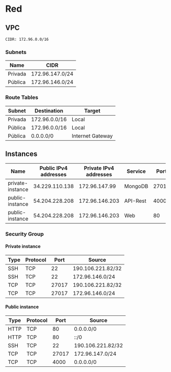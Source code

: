 # Red
## VPC
````
CIDR: 172.96.0.0/16
````

### Subnets
|Name|CIDR|
|--|--|
|Privada|172.96.147.0/24|
|Pública|172.96.146.0/24|

### Route Tables
|Subnet|Destination|Target|
|--|--|--|
|Privada|172.96.0.0/16|Local|
|Pública|172.96.0.0/16|Local|
|Pública|0.0.0.0/0|Internet Gateway|

## Instances
|Name|Public IPv4 addresses|Private IPv4 addresses|Service|Port|
|--|--|--|--|--|
|private-instance|34.229.110.138|172.96.147.99|MongoDB|27017|
|public-instance|54.204.228.208|172.96.146.203|API-Rest|4000|
|public-instance|54.204.228.208|172.96.146.203|Web|80|

### Security Group
#### Private instance
|Type|Protocol|Port|Source|
|--|--|--|--|
|SSH|TCP|22|190.106.221.82/32|
|SSH|TCP|22|172.96.146.0/24|
|TCP|TCP|27017|190.106.221.82/32|
|TCP|TCP|27017|172.96.146.0/24|

#### Public instance
|Type|Protocol|Port|Source|
|--|--|--|--|
|HTTP|TCP|80|0.0.0.0/0|
|HTTP|TCP|80|::/0|
|SSH|TCP|22|190.106.221.82/32|
|TCP|TCP|27017|172.96.147.0/24|
|TCP|TCP|4000|0.0.0.0/0|
